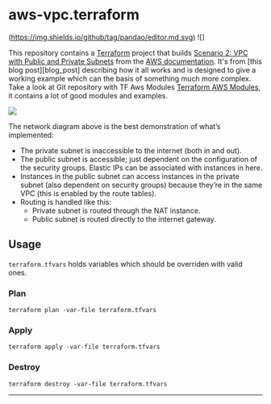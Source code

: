 # aws-vpc.terraform

(https://img.shields.io/github/tag/pandao/editor.md.svg) ![]

This repository contains a [Terraform][] project that builds [Scenario 2: VPC
with Public and Private Subnets][scenario_two] from the [AWS documentation][].
It's from [this blog post][blog_post] describing how it all works and is
designed to give a working example which can the basis of something much more
complex.
Take a look at Git repository with TF Aws Modules [Terraform AWS Modules][], it contains a lot of good modules and examples.


![](https://nickcharlton.net/resources/images/aws_terraform_network_diagram.png)

The network diagram above is the best demonstration of what’s implemented:

- The private subnet is inaccessible to the internet (both in and out).
- The public subnet is accessible; just dependent on the configuration of the security groups. Elastic IPs can be associated with instances in here.
- Instances in the public subnet can access instances in the private subnet (also dependent on security groups) because they’re in the same VPC (this is enabled by the route tables).
- Routing is handled like this:
   - Private subnet is routed through the NAT instance.
   - Public subnet is routed directly to the internet gateway.


## Usage

`terraform.tfvars` holds variables which should be overriden with valid ones.

### Plan

```
terraform plan -var-file terraform.tfvars

```

### Apply

```
terraform apply -var-file terraform.tfvars

```

### Destroy

```
terraform destroy -var-file terraform.tfvars

```


---
[Terraform]: http://terraform.io
[scenario_two]: http://docs.aws.amazon.com/AmazonVPC/latest/UserGuide/VPC_Scenario2.html
[AWS documentation]: http://aws.amazon.com/documentation/
[Terraform AWS Modules]: https://github.com/terraform-aws-modules
